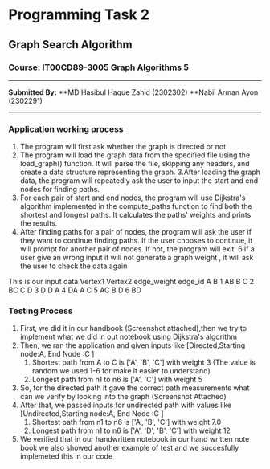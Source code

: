 # Programming Task 2

## Graph Search Algorithm
### Course: IT00CD89-3005 Graph Algorithms 5

-------
**Submitted By:**
**MD Hasibul Haque Zahid (2302302)
**Nabil Arman Ayon (2302291)

-------

### Application working process
1. The program will first ask  whether the graph is directed or not.
2. The program will load the graph data from the specified file using the load_graph() 
function. It will parse the file, skipping any headers, and create a data structure representing the graph.
3.After loading the graph data, the program will repeatedly ask the user to input the 
start and end nodes for finding paths.
4. For each pair of start and end nodes, the program will use Dijkstra's algorithm implemented in the
compute_paths function to find both the shortest and longest paths. It calculates the paths' weights and prints the results.
5. After finding paths for a pair of nodes, the program will ask the user if they want to continue
finding paths. If the user chooses to continue, it will prompt for another pair of nodes. If not, the program will exit.
6.if a user give an wrong input it will not generate a graph weight , it will ask the user to check the data again

This is our input data 
Vertex1	Vertex2	edge_weight	edge_id
A	B	1	AB
B	C	2	BC
C	D	3	D
D	A	4	DA
A	C	5	AC
B	D	6	BD


### Testing Process
1. First, we did it in our handbook (Screenshot attached),then we try to implement what we did in out notebook using Dijkstra's algorithm
2. Then, we ran the application and given inputs like [Directed,Starting node:A, End Node :C ]
   1. Shortest path from A to C  is ['A', 'B', 'C'] with weight 3 (The value is random we used 1-6 for make it easier to understand)
   2. Longest path from n1 to n6 is ['A', 'C'] with weight 5
3. So, for the directed path it gave the correct path measurements what can we verify by looking into the graph (Screenshot Attached)
4. After that, we passed inputs for undirected path with values like [Undirected,Starting node:A, End Node :C ]
   1. Shortest path from n1 to n6 is ['A', 'B', 'C'] with weight 7.0 
   2. Longest path from n1 to n6 is ['A', 'D', 'B', 'C'] with weight 12
5. We verified that in our handwritten notebook in our hand written note book we also showed another example of test and we succesfully implemeted this in our code

